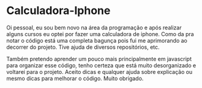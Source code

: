 # Calculadora-Iphone
Oi pessoal, eu sou bem novo na área da programação e após realizar alguns cursos eu optei por fazer uma calculadora de iphone. Como da pra notar o código está uma completa bagunça pois fui me aprimorando ao decorrer do projeto. Tive ajuda de diversos repositórios, etc.

Também pretendo aprender um pouco mais principalmente em javascript para organizar esse código, tenho certeza que está muito desorganizado e voltarei para o projeto. Aceito dicas e qualquer ajuda sobre explicação ou mesmo dicas para melhorar o código. Muito obrigado.
